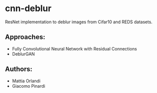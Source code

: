 # cnn-deblur
ResNet implementation to deblur images from Cifar10 and REDS datasets.

## Approaches:
- Fully Convolutional Neural Network with Residual Connections
- DeblurGAN

## Authors:
- Mattia Orlandi
- Giacomo Pinardi
